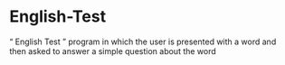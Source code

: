 # English-Test
“ English Test ” program in which the user  is presented  with  a  word  and  then asked  to  answer  a  simple  question  about  the  word

